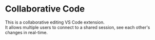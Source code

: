 # Collaborative Code

This is a collaborative editing VS Code extension.  
It allows multiple users to connect to a shared session, see each other's changes in real-time.
